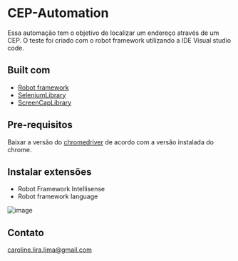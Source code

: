 # CEP-Automation

Essa automação tem o objetivo de localizar um endereço através de um CEP. O teste foi criado com o robot framework utilizando a IDE Visual studio code.

## Built com

- [Robot framework](https://robotframework.org/)
- [SeleniumLibrary](https://github.com/robotframework/SeleniumLibrary/)
- [ScreenCapLibrary](https://github.com/rticau/ScreenCapLibrary)

## Pre-requisitos

Baixar a versão do [chromedriver](https://chromedriver.chromium.org/downloads) de acordo com a versão instalada do chrome.

## Instalar extensões

- Robot Framework Intellisense
- Robot framework language

![image](https://user-images.githubusercontent.com/65560425/172761300-50d6ad7b-f6e0-4097-88c4-8c2fe5979032.png)

## Contato
caroline.lira.lima@gmail.com
